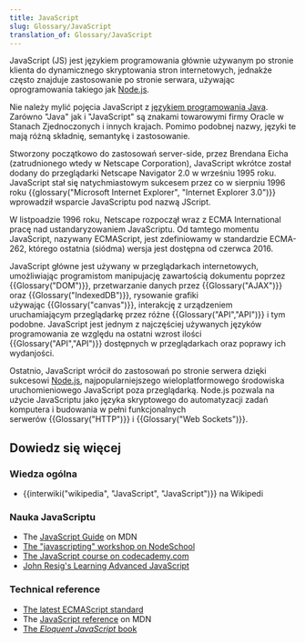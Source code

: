 ```yaml
---
title: JavaScript
slug: Glossary/JavaScript
translation_of: Glossary/JavaScript
---
```

JavaScript (JS) jest językiem programowania głównie używanym po stronie klienta do dynamicznego skryptowania stron internetowych, jednakże często znajduje zastosowanie po stronie serwara, używając oprogramowania takiego jak [Node.js](http://nodejs.org/).

Nie należy mylić pojęcia JavaScript z [językiem programowania Java](https://pl.wikipedia.org/wiki/Java). Zarówno "Java" jak i "JavaScript" są znakami towarowymi firmy Oracle w Stanach Zjednoczonych i innych krajach. Pomimo podobnej nazwy, języki te mają różną składnię, semantykę i zastosowanie.

Stworzony początkowo do zastosowań server-side, przez Brendana Eicha (zatrudnionego wtedy w Netscape Corporation), JavaScript wkrótce został dodany do przeglądarki Netscape Navigator 2.0 w wrześniu 1995 roku. JavaScript stał się natychmiastowym sukcesem przez co w sierpniu 1996 roku {{glossary("Microsoft Internet Explorer", "Internet Explorer 3.0")}} wprowadził wsparcie JavaScriptu pod nazwą JScript.

W listpoadzie 1996 roku, Netscape rozpoczął wraz z ECMA International pracę nad ustandaryzowaniem JavaScriptu. Od tamtego momentu JavaScript, nazywany ECMAScript, jest zdefiniowamy w standardzie ECMA-262, którego ostatnia (siódma) wersja jest dostępna od czerwca 2016.

JavaScript główne jest używany w przeglądarkach internetowych, umożliwiając programistom manipujację zawartością dokumentu poprzez {{Glossary("DOM")}}, przetwarzanie danych przez {{Glossary("AJAX")}} oraz {{Glossary("IndexedDB")}}, rysowanie grafiki używając {{Glossary("canvas")}}, interakcję z urządzeniem uruchamiającym przeglądarkę przez różne {{Glossary("API","API")}} i tym podobne. JavaScript jest jednym z najczęściej używanych języków programowania ze względu na ostatni wzrost ilości {{Glossary("API","API")}} dostępnych w przeglądarkach oraz poprawy ich wydanjości.

Ostatnio, JavaScript wrócił do zastosowań po stronie serwera dzięki sukcesowi [Node.js](http://nodejs.org/), najpopularniejszego wieloplatformowego środowiska uruchomieniowego JavaScript poza przeglądarką. Node.js pozwala na użycie JavaScriptu jako języka skryptowego do automatyzacji zadań komputera i budowania w pełni funkcjonalnych serwerów {{Glossary("HTTP")}} i {{Glossary("Web Sockets")}}.

## Dowiedz się więcej

### Wiedza ogólna

- {{interwiki("wikipedia", "JavaScript", "JavaScript")}} na Wikipedi

### Nauka JavaScriptu

- The [JavaScript Guide](/pl/docs/Web/JavaScript/Guide) on MDN
- [The "javascripting" workshop on NodeSchool](http://nodeschool.io/#workshoppers)
- [The JavaScript course on codecademy.com](http://www.codecademy.com/tracks/javascript)
- [John Resig's Learning Advanced JavaScript](http://ejohn.org/apps/learn/)

### Technical reference

- [The latest ECMAScript standard](http://www.ecma-international.org/publications/standards/Ecma-262.htm)
- The [JavaScript reference](/pl/docs/Web/JavaScript/reference) on MDN
- [The _Eloquent JavaScript_ book](http://eloquentjavascript.net/)
